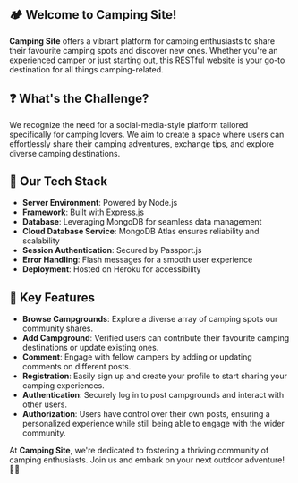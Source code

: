 ## 🏕️ Welcome to Camping Site!

**Camping Site** offers a vibrant platform for camping enthusiasts to share their favourite camping spots and discover new ones. Whether you're an experienced camper or just starting out, this RESTful website is your go-to destination for all things camping-related.

## ❓ What's the Challenge?

We recognize the need for a social-media-style platform tailored specifically for camping lovers. We aim to create a space where users can effortlessly share their camping adventures, exchange tips, and explore diverse camping destinations.

## 🚀 Our Tech Stack

- **Server Environment**: Powered by Node.js
- **Framework**: Built with Express.js
- **Database**: Leveraging MongoDB for seamless data management
- **Cloud Database Service**: MongoDB Atlas ensures reliability and scalability
- **Session Authentication**: Secured by Passport.js
- **Error Handling**: Flash messages for a smooth user experience
- **Deployment**: Hosted on Heroku for accessibility

## 🔧 Key Features

- **Browse Campgrounds**: Explore a diverse array of camping spots our community shares.
- **Add Campground**: Verified users can contribute their favourite camping destinations or update existing ones.
- **Comment**: Engage with fellow campers by adding or updating comments on different posts.
- **Registration**: Easily sign up and create your profile to start sharing your camping experiences.
- **Authentication**: Securely log in to post campgrounds and interact with other users.
- **Authorization**: Users have control over their own posts, ensuring a personalized experience while still being able to engage with the wider community.

At **Camping Site**, we're dedicated to fostering a thriving community of camping enthusiasts. Join us and embark on your next outdoor adventure! 🌲⛺
